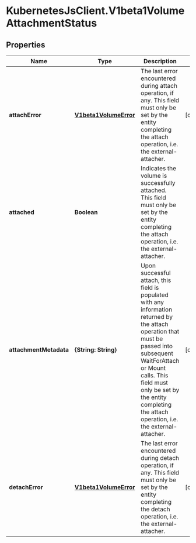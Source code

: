 # KubernetesJsClient.V1beta1VolumeAttachmentStatus

## Properties
Name | Type | Description | Notes
------------ | ------------- | ------------- | -------------
**attachError** | [**V1beta1VolumeError**](V1beta1VolumeError.md) | The last error encountered during attach operation, if any. This field must only be set by the entity completing the attach operation, i.e. the external-attacher. | [optional] 
**attached** | **Boolean** | Indicates the volume is successfully attached. This field must only be set by the entity completing the attach operation, i.e. the external-attacher. | 
**attachmentMetadata** | **{String: String}** | Upon successful attach, this field is populated with any information returned by the attach operation that must be passed into subsequent WaitForAttach or Mount calls. This field must only be set by the entity completing the attach operation, i.e. the external-attacher. | [optional] 
**detachError** | [**V1beta1VolumeError**](V1beta1VolumeError.md) | The last error encountered during detach operation, if any. This field must only be set by the entity completing the detach operation, i.e. the external-attacher. | [optional] 


